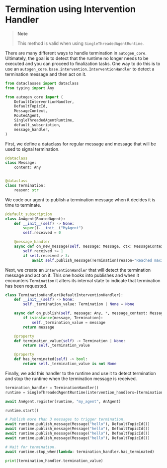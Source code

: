 # Termination using Intervention Handler

> **Note**
> 
> This method is valid when using `SingleThreadedAgentRuntime`.

There are many different ways to handle termination in `autogen_core`. Ultimately, the goal is to detect that the runtime no longer needs to be executed and you can proceed to finalization tasks. One way to do this is to use an `autogen_core.base.intervention.InterventionHandler` to detect a termination message and then act on it.

```python
from dataclasses import dataclass
from typing import Any

from autogen_core import (
    DefaultInterventionHandler,
    DefaultTopicId,
    MessageContext,
    RoutedAgent,
    SingleThreadedAgentRuntime,
    default_subscription,
    message_handler,
)
```

First, we define a dataclass for regular message and message that will be used to signal termination.

```python
@dataclass
class Message:
    content: Any


@dataclass
class Termination:
    reason: str
```

We code our agent to publish a termination message when it decides it is time to terminate.

```python
@default_subscription
class AnAgent(RoutedAgent):
    def __init__(self) -> None:
        super().__init__("MyAgent")
        self.received = 0

    @message_handler
    async def on_new_message(self, message: Message, ctx: MessageContext) -> None:
        self.received += 1
        if self.received > 3:
            await self.publish_message(Termination(reason="Reached maximum number of messages"), DefaultTopicId())
```

Next, we create an `InterventionHandler` that will detect the termination message and act on it. This one hooks into publishes and when it encounters `Termination` it alters its internal state to indicate that termination has been requested.

```python
class TerminationHandler(DefaultInterventionHandler):
    def __init__(self) -> None:
        self._termination_value: Termination | None = None

    async def on_publish(self, message: Any, *, message_context: MessageContext) -> Any:
        if isinstance(message, Termination):
            self._termination_value = message
        return message

    @property
    def termination_value(self) -> Termination | None:
        return self._termination_value

    @property
    def has_terminated(self) -> bool:
        return self._termination_value is not None
```

Finally, we add this handler to the runtime and use it to detect termination and stop the runtime when the termination message is received.

```python
termination_handler = TerminationHandler()
runtime = SingleThreadedAgentRuntime(intervention_handlers=[termination_handler])

await AnAgent.register(runtime, "my_agent", AnAgent)

runtime.start()

# Publish more than 3 messages to trigger termination.
await runtime.publish_message(Message("hello"), DefaultTopicId())
await runtime.publish_message(Message("hello"), DefaultTopicId())
await runtime.publish_message(Message("hello"), DefaultTopicId())
await runtime.publish_message(Message("hello"), DefaultTopicId())

# Wait for termination.
await runtime.stop_when(lambda: termination_handler.has_terminated)

print(termination_handler.termination_value)
``` 